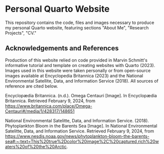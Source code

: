 # Personal Quarto Website 

This repository contains the code, files and images necessary to produce my personal Quarto website, featuring sections "About Me", "Research Projects", "CV." 

## Acknowledgements and References 
Production of this website relied on code provided in Marvin Schmitt's informative tutorial and template on creating websites with Quarto (2023). Images used in this website were taken personally or from open-source images available at Encyclopedia Britannica (2023) and the National Environmental Satellite, Data, and Information Service (2018). All sources of reference are cited below. 


Encyclopædia Britannica. (n.d.). Omega Centauri [Image]. In Encyclopædia Britannica. Retrieved February 9, 2024, from https://www.britannica.com/place/Omega-Centauri#/media/1/428317/148651

National Environmental Satelitte, Data, and Information Service.  (2018). Phytoplankton Bloom in the Barents Sea [Image]. In National Environmental Satelitte, Data, and Information Service. Retrieved February 9, 2024, from https://www.nesdis.noaa.gov/news/phytoplankton-bloom-the-barents-sea#:~:text=This%20true%2Dcolor%20image%2C%20captured,rich%20waters%20of%20the%20Arctic. 

